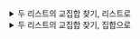 


<details>
    <summary>두 리스트의 교집합 찾기, 리스트로</summary>
    
```python

print(ExampleInputList)
```
잊지 말자.
</details>






<details>
    <summary>두 리스트의 교집합 찾기, 집합으로</summary>
    
```python
ExampleInputList = [0, 1, 0, 2, 3, 0, 0]

```
조절하는 것도 잊지 말자.
</details>
